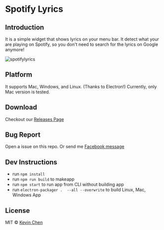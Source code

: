 # Spotify Lyrics

## Introduction

It is a simple widget that shows lyrics on your menu bar. It detect what your are playing on Spotify, so you don't need to search for the lyrics on Google anymore!  

![spotifylyrics](https://github.com/kevchentw/SpotifyLyrics/blob/gh-pages/static/img/preview-1.png?raw=true)

## Platform

It supports Mac, Windows, and Linux. (Thanks to Electron!)
Currently, only Mac version is tested.

## Download

Checkout our [Releases Page](https://github.com/kevchentw/SpotifyLyrics/releases)

## Bug Report
Open a issue on this repo.
Or send me [Facebook message](https://www.facebook.com/kevchentw)

## Dev Instructions

- run `npm install`
- run `npm run build` to makeapp
- run `npm start` to run app from CLI without building app
- run `electron-packager .  --all --overwrite` to build Linux, Mac, Windows App

## License
MIT © [Kevin Chen](https://github.com/kevchentw)

